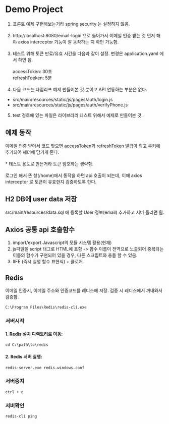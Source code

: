# Demo Project
1) 프론트 예제 구현해보는거라 spring security 는 설정하지 않음.
</br></br>
2) http://localhost:8080/email-login 으로 들어가서 이메일 인증 받는 것 먼저 해야 axios interceptor 기능이 잘 동작하는 지 확인 가능함.
</br></br>
3) 테스트 위해 토큰 만료/유효 시간을 다음과 같이 설정. 변경은  application.yaml 에서 하면 됨. 
</br></br>
accessToken: 30초</br>
refreshToeken: 5분
</br></br>
4) 다음 코드는 타임리프 예제 만들어본 것 뿐이고 API 연동하는 부분은 없다.
* src/main/resources/static/js/pages/auth/login.js
* src/main/resources/static/js/pages/auth/verifyPhone.js

5) test 경로에 있는 파일은 라이브러리 테스트 위해서 예제로 만들어본 것.

## 예제 동작
이메일 인증 받아서 코드 맞으면 accessToken과 refreshToken 발급이 되고 쿠키에 추가되어 헤더에 담기게 된다. 
</br></br>* 테스트 용도로 만든거라 토큰 암호화는 생략함.</br>
</br>로그인 해서 뜬 창(/home)에서 동작을 하면 api 호출이 되는데, 이때 axios interceptor 로 토큰이 유효한지 검증하도록 한다.

## H2 DB에 user data 저장 
src/main/resources/data.sql 에 등록할 User 정보(email) 추가하고 서버 돌리면 됨.

## Axios 공통 api 호출함수
1) import/export Javascript의 모듈 시스템 활용(현재)
2) js파일을 script 태그로 HTML에 포함 -> 함수 이름이 전역으로 노출되어 중복되는 이름의 함수가 구현되어 있을 경우, 다른 스크립트와 충돌 할 수 있음.
3) IIFE (즉시 실행 함수 표현식) + 클로저


## Redis
이메일 인증시, 이메일 주소와 인증코드를 레디스에 저장. 검증 시 레디스에서 꺼내와서 검증함.
</br></br>
```C:\Program Files\Redis\redis-cli.exe```
### 서버시작
#### 1. Redis 설치 디렉토리로 이동:
```cd C:\path\to\redis```
#### 2. Redis 서버 실행:
```redis-server.exe redis.windows.conf```

### 서버중지
```ctrl + c```

### 서버확인
```redis-cli ping```

